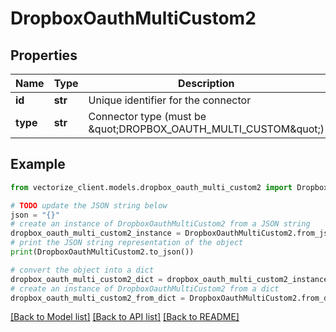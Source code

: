 # DropboxOauthMultiCustom2


## Properties

Name | Type | Description | Notes
------------ | ------------- | ------------- | -------------
**id** | **str** | Unique identifier for the connector | 
**type** | **str** | Connector type (must be \&quot;DROPBOX_OAUTH_MULTI_CUSTOM\&quot;) | 

## Example

```python
from vectorize_client.models.dropbox_oauth_multi_custom2 import DropboxOauthMultiCustom2

# TODO update the JSON string below
json = "{}"
# create an instance of DropboxOauthMultiCustom2 from a JSON string
dropbox_oauth_multi_custom2_instance = DropboxOauthMultiCustom2.from_json(json)
# print the JSON string representation of the object
print(DropboxOauthMultiCustom2.to_json())

# convert the object into a dict
dropbox_oauth_multi_custom2_dict = dropbox_oauth_multi_custom2_instance.to_dict()
# create an instance of DropboxOauthMultiCustom2 from a dict
dropbox_oauth_multi_custom2_from_dict = DropboxOauthMultiCustom2.from_dict(dropbox_oauth_multi_custom2_dict)
```
[[Back to Model list]](../README.md#documentation-for-models) [[Back to API list]](../README.md#documentation-for-api-endpoints) [[Back to README]](../README.md)



